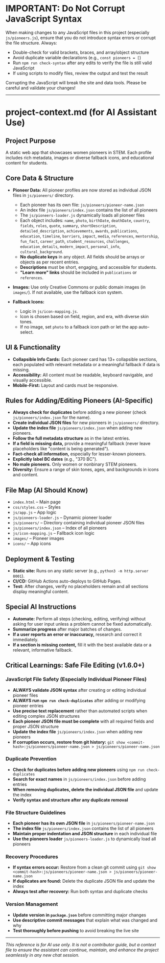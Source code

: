 # IMPORTANT: Do Not Corrupt JavaScript Syntax

When making changes to any JavaScript files in this project (especially `js/pioneers.js`), ensure that you do not introduce syntax errors or corrupt the file structure. Always:
- Double-check for valid brackets, braces, and array/object structure
- Avoid duplicate variable declarations (e.g., `const pioneers = [`)
- Run `npm run check-syntax` after any edits to verify the file is still valid JavaScript
- If using scripts to modify files, review the output and test the result

Corrupting the JavaScript will break the site and data tools. Please be careful and validate your changes!

---

# project-context.md (for AI Assistant Use)

## Project Purpose
A static web app that showcases women pioneers in STEM. Each profile includes rich metadata, images or diverse fallback icons, and educational content for students.

## Core Data & Structure
- **Pioneer Data:** All pioneer profiles are now stored as individual JSON files in `js/pioneers/` directory.
  - Each pioneer has its own file: `js/pioneers/pioneer-name.json`
  - An index file `js/pioneers/index.json` contains the list of all pioneers
  - The `js/pioneers-loader.js` dynamically loads all pioneer files
  - Each object includes: `name`, `photo`, `birthDate`, `deathDate`, `country`, `fields`, `roles`, `quote`, `summary`, `shortDescription`, `detailed_description`, `achievements`, `awards`, `publications`, `education`, `timeline`, `barriers`, `impact`, `media`, `references`, `mentorship`, `fun_fact`, `career_path`, `student_resources`, `challenges`, `education_details`, `modern_impact`, `personal_info`, `cultural_background`.
  - **No duplicate keys** in any object. All fields should be arrays or objects as per recent entries.
  - **Descriptions** must be short, engaging, and accessible for students.
  - **"Learn more" links** should be included in `publications` or `references`.

- **Images:** Use only Creative Commons or public domain images (in `images/`). If not available, use the fallback icon system.

- **Fallback Icons:** 
  - Logic in `js/icon-mapping.js`.
  - Icon is chosen based on field, region, and era, with diverse skin tones.
  - If no image, set `photo` to a fallback icon path or let the app auto-select.

## UI & Functionality
- **Collapsible Info Cards:** Each pioneer card has 13+ collapsible sections, each populated with relevant metadata or a meaningful fallback if data is missing.
- **Accessibility:** All content must be readable, keyboard navigable, and visually accessible.
- **Mobile-First:** Layout and cards must be responsive.

## Rules for Adding/Editing Pioneers (AI-Specific)
- **Always check for duplicates** before adding a new pioneer (check `js/pioneers/index.json` for the name).
- **Create individual JSON files** for new pioneers in `js/pioneers/` directory.
- **Update the index file** `js/pioneers/index.json` when adding new pioneers.
- **Follow the full metadata structure** as in the latest entries.
- **If a field is missing data,** provide a meaningful fallback (never leave placeholders like "content is being generated").
- **Fact-check all information,** especially for lesser-known pioneers.
- **Explicitly label BC dates** (e.g., "370 BC").
- **No male pioneers.** Only women or nonbinary STEM pioneers.
- **Diversity:** Ensure a range of skin tones, ages, and backgrounds in icons and content.

## File Map (AI Should Know)
- `index.html` – Main page
- `css/styles.css` – Styles
- `js/app.js` – App logic
- `js/pioneers-loader.js` – Dynamic pioneer loader
- `js/pioneers/` – Directory containing individual pioneer JSON files
- `js/pioneers/index.json` – Index of all pioneers
- `js/icon-mapping.js` – Fallback icon logic
- `images/` – Pioneer images
- `icons/` – App icons

## Deployment & Testing
- **Static site:** Runs on any static server (e.g., `python3 -m http.server 8001`).
- **CI/CD:** GitHub Actions auto-deploys to GitHub Pages.
- **Test:** After changes, verify no placeholders remain and all sections display meaningful content.

## Special AI Instructions
- **Automate:** Perform all steps (checking, editing, verifying) without asking for user input unless a problem cannot be fixed automatically.
- **Summarize progress** after major batches of changes.
- **If a user reports an error or inaccuracy,** research and correct it immediately.
- **If a section is missing content,** fill it with the best available data or a relevant, informative fallback.

## Critical Learnings: Safe File Editing (v1.6.0+)

### JavaScript File Safety (Especially Individual Pioneer Files)
- **ALWAYS validate JSON syntax** after creating or editing individual pioneer files
- **ALWAYS run `npm run check-duplicates`** after adding or modifying pioneer entries
- **Use precise text replacement** rather than automated scripts when editing complex JSON structures
- **Each pioneer JSON file must be complete** with all required fields and proper JSON structure
- **Update the index file** `js/pioneers/index.json` when adding new pioneers
- **If corruption occurs, restore from git history:** `git show <commit-hash>:js/pioneers/pioneer-name.json > js/pioneers/pioneer-name.json`

### Duplicate Prevention
- **Check for duplicates before adding new pioneers** using `npm run check-duplicates`
- **Search for exact names** in `js/pioneers/index.json` before adding entries
- **When removing duplicates, delete the individual JSON file** and update the index
- **Verify syntax and structure after any duplicate removal**

### File Structure Guidelines
- **Each pioneer has its own JSON file** in `js/pioneers/pioneer-name.json`
- **The index file** `js/pioneers/index.json` contains the list of all pioneers
- **Maintain proper indentation and JSON structure** in each individual file
- **Use the pioneers loader** `js/pioneers-loader.js` to dynamically load all pioneers

### Recovery Procedures
- **If syntax errors occur:** Restore from a clean git commit using `git show <commit-hash>:js/pioneers/pioneer-name.json > js/pioneers/pioneer-name.json`
- **If duplicates are found:** Delete the duplicate JSON file and update the index
- **Always test after recovery:** Run both syntax and duplicate checks

### Version Management
- **Update version in `package.json`** before committing major changes
- **Use descriptive commit messages** that explain what was changed and why
- **Test thoroughly before pushing** to avoid breaking the live site

---

*This reference is for AI use only. It is not a contributor guide, but a context file to ensure the assistant can continue, maintain, and enhance the project seamlessly in any new chat session.*